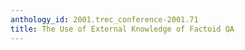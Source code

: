 ```yaml
---
anthology_id: 2001.trec_conference-2001.71
title: The Use of External Knowledge of Factoid QA
---
```

